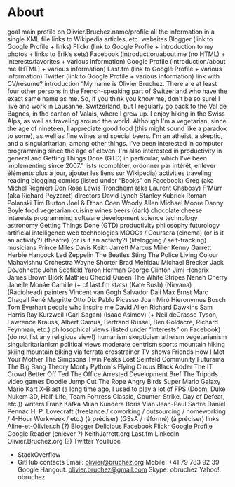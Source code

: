 # About

goal
main profile on Olivier.Bruchez.name/profile
all the information in a single XML file
links to Wikipedia articles, etc.
websites
Blogger (link to Google Profile + links)
Flickr (link to Google Profile + introduction to my photos + links to Erik’s sets)
Facebook (introduction/about me (no HTML) + interests/favorites + various information)
Google Profile (introduction/about me (HTML) + various information)
Last.fm (link to Google Profile + various information)
Twitter (link to Google Profile + various information)
link with CV/resume?
introduction
“My name is Olivier Bruchez. There are at least four other persons in the French-speaking part of Switzerland who have the exact same name as me. So, if you think you know me, don't be so sure! I live and work in Lausanne, Switzerland, but I regularly go back to the Val de Bagnes, in the canton of Valais, where I grew up. I enjoy hiking in the Swiss Alps, as well as traveling around the world. Although I'm a vegetarian, since the age of nineteen, I appreciate good food (this might sound like a paradox to some), as well as fine wines and special beers. I'm an atheist, a skeptic, and a singularitarian, among other things. I've been interested in computer programming since the age of eleven. I'm also interested in productivity in general and Getting Things Done (GTD) in particular, which I've been implementing since 2007.”
lists (compléter, ordonner par intérêt, enlever éléments plus à jour, ajouter les liens sur Wikipedia)
activities
traveling
reading
blogging
comics (listed under “Books” on Facebook)
Greg (aka Michel Régnier)
Don Rosa
Lewis Trondheim (aka Laurent Chabosy)
F'Murr (aka Richard Peyzaret)
directors
David Lynch
Stanley Kubrick
Roman Polanski
Tim Burton
Joel & Ethan Coen
Woody Allen
Michael Moore
Danny Boyle
food
vegetarian cuisine
wines
beers
(dark) chocolate
cheese
interests
programming
software development
science
technology
astronomy
Getting Things Done (GTD)
productivity
philosophy
futurology
artificial intelligence
web technologies
MOOCs / Coursera
(cinema) (or is it an activity?)
(theatre) (or is it an activity?)
(lifelogging / self-tracking)
musicians
Prince
Miles Davis
Keith Jarrett
Marcus Miller
Kenny Garrett
Herbie Hancock
Led Zeppelin
The Beatles
Sting
The Police
Living Colour
Mahavishnu Orchestra
Wayne Shorter
Brad Mehldau
Michael Brecker
Jack DeJohnette
John Scofield
Yaron Herman
George Clinton
Jimi Hendrix
James Brown
Björk
Mathieu Chedid
Queen
The White Stripes
Neneh Cherry
Janelle Monáe
Camille
(+ cf last.fm stats)
(Kate Bush)
(Nirvana)
(Radiohead)
painters
Vincent van Gogh
Salvador Dalí
Max Ernst
Marc Chagall
René Magritte
Otto Dix
Pablo Picasso
Joan Miró
Hieronymus Bosch
Tom Everhart
people who inspire me
David Allen
Richard Dawkins
Sam Harris
Ray Kurzweil
(Carl Sagan)
(Isaac Asimov)
(+ Neil deGrasse Tyson, Lawrence Krauss, Albert Camus, Bertrand Russel, Ben Goldacre, Richard Feynman, etc.)
philosophical views (listed under “Interests” on Facebook) (do not list any religious view!)
humanism
skepticism
atheism
vegetarianism
singularitarianism
political views
moderate
centrism
sports
mountain hiking
skiing
mountain biking
via ferrata
crosstrainer
TV shows
Friends
How I Met Your Mother
The Simpsons
Twin Peaks
Lost
Seinfeld
Community
Futurama
The Big Bang Theory
Monty Python's Flying Circus
Black Adder
The IT Crowd
Better Off Ted
The Office
Arrested Development
Bref
The Tripods
video games
Doodle Jump
Cut The Rope
Angry Birds
Super Mario Galaxy
Mario Kart
X-Blast
(a long time ago, I used to play a lot of FPS (Doom, Duke Nukem 3D, Half-Life, Team Fortress Classic, Counter-Strike, Day of Defeat, etc.))
writers
Franz Kafka
Milan Kundera
Boris Vian
Jean-Paul Sartre
Daniel Pennac
H. P. Lovecraft
(freelance / coworking / outsourcing / homeworking / 4-Hour Workweek / etc.) (à préciser)
(GSsA / réformé) (à préciser)
links
Aline-et-Olivier.ch (?)
Blogger
Delicious
Facebook
Flickr
Google Profile
Google Reader (enlever ?)
KeithJarrett.org
Last.fm
LinkedIn
Olivier.Bruchez.org (?)
Twitter
YouTube
+ StackOverflow
+ GitHub
contacts
Email: olivier@bruchez.org
Mobile: +41 79 783 92 39
Google Hangout: olivier.bruchez@gmail.com
Skype: obruchez
Yahoo!: obruchez
